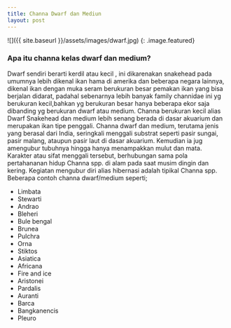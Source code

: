 ```yaml
---
title: Channa Dwarf dan Mediun
layout: post
---
```


![]({{ site.baseurl }}/assets/images/dwarf.jpg)
{: .image.featured}

### Apa itu channa kelas dwarf dan medium?

Dwarf sendiri berarti kerdil atau kecil , ini dikarenakan snakehead pada umumnya lebih dikenal ikan hama di amerika dan beberapa negara lainnya, dikenal ikan dengan muka seram berukuran besar pemakan ikan yang bisa berjalan didarat, padahal sebenarnya lebih banyak family channidae ini yg berukuran kecil,bahkan yg berukuran besar hanya beberapa ekor saja dibanding yg berukuran dwarf atau medium. Channa berukuran kecil alias Dwarf Snakehead dan medium lebih senang berada di dasar akuarium dan merupakan ikan tipe penggali. Channa dwarf dan medium, terutama jenis yang berasal dari India, seringkali menggali substrat seperti pasir sungai, pasir malang, ataupun pasir laut di dasar akuarium. Kemudian ia jug amengubur tubuhnya hingga hanya menampakkan mulut dan mata. Karakter atau sifat menggali tersebut, berhubungan sama pola pertahananan hidup Channa spp. di alam pada saat musim dingin dan kering. Kegiatan mengubur diri alias hibernasi adalah tipikal Channa spp. Beberapa contoh channa dwarf/medium seperti;
- Limbata
- Stewarti
- Andrao
- Bleheri
- Bule bengal
- Brunea
- Pulchra
- Orna
- Stiktos
- Asiatica
- Africana
- Fire and ice
- Aristonei
- Pardalis
- Auranti
- Barca
- Bangkanencis
- Pleuro

